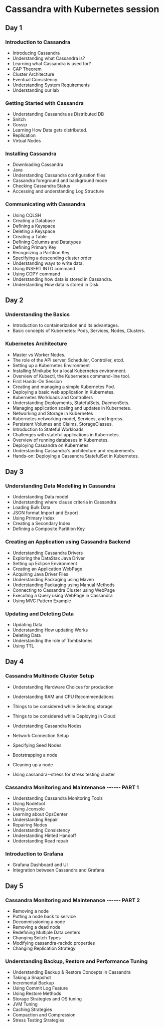 # Cassandra with Kubernetes session

## Day 1

### Introduction to Cassandra
- Introducing Cassandra
- Understanding what Cassandra is?
- Learning what Cassandra is used for?
- CAP Theorem
- Cluster Architecture
- Eventual Consistency
- Understanding System Requirements
- Understanding our lab

### Getting Started with Cassandra
- Understanding Cassandra as Distributed DB
- Snitch
- Gossip
- Learning How Data gets distributed.
- Replication
- Virtual Nodes

###  Installing Cassandra
- Downloading Cassandra
- Java
- Understanding Cassandra configuration files
- Cassandra foreground and background mode
- Checking Cassandra Status
- Accessing and understanding Log Structure

###  Communicating with Cassandra
- Using CQLSH
- Creating a Database
- Defining a Keyspace
- Deleting a Keyspace
- Creating a Table 
- Defining Columns and Datatypes
- Defining Primary Key
- Recognizing a Partition Key
- Specifying a descending cluster order
- Understanding ways to write data.
- Using INSERT INTO command
- Using COPY command
- Understanding how data is stored in Cassandra.
- Understanding How data is stored in Disk. 
## Day 2
###  Understanding the Basics
- Introduction to containerization and its advantages.
- Basic concepts of Kubernetes: Pods, Services, Nodes, Clusters.
###  Kubernetes Architecture
- Master vs Worker Nodes.
- The role of the API server, Scheduler, Controller, etcd.
- Setting up a Kubernetes Environment
- Installing Minikube for a local Kubernetes environment.
- Overview of Kubectl, the Kubernetes command-line tool.
- First Hands-On Session
- Creating and managing a simple Kubernetes Pod.
- Deploying a basic web application in Kubernetes.
- Kubernetes Workloads and Controllers
- Understanding Deployments, StatefulSets, DaemonSets.
- Managing application scaling and updates in Kubernetes.
- Networking and Storage in Kubernetes
- Kubernetes networking model, Services, and Ingress.
- Persistent Volumes and Claims, StorageClasses.
- Introduction to Stateful Workloads
- Challenges with stateful applications in Kubernetes.
- Overview of running databases in Kubernetes.
- Deploying Cassandra on Kubernetes
- Understanding Cassandra's architecture and requirements.
- Hands-on: Deploying a Cassandra StatefulSet in Kubernetes.
## Day 3

### Understanding Data Modelling in Cassandra
- Understanding Data model
- Understanding where clause criteria in Cassandra
- Loading Bulk Data
- JSON format Import and Export
- Using Primary Index
- Creating a Secondary Index
- Defining a Composite Partition Key

### Creating an Application using Cassandra Backend
- Understanding Cassandra Drivers
- Exploring the DataStax Java Driver
- Setting up Eclipse Environment
- Creating an Application WebPage
- Acquiring Java Driver Files
- Understanding Packaging using Maven
- Understanding Packaging using Manual Methods
- Connecting to Cassandra Cluster using WebPage
- Executing a Query using WebPage in Cassandra
- Using MVC Pattern Example

### Updating and Deleting Data
- Updating Data
- Understanding How updating Works
- Deleting Data
- Understanding the role of Tombstones
- Using TTL
## Day 4
### Cassandra Multinode Cluster Setup
- Understanding Hardware Choices for production
- Understanding RAM and CPU Recommendations
- Things to be considered while Selecting storage
- Things to be considered while Deploying in Cloud
 
- Understanding Cassandra Nodes
- Network Connection Setup
- Specifying Seed Nodes
- Bootstrapping a node
- Cleaning up a node
- Using cassandra-­‐stress for stress testing cluster

###  Cassandra Monitoring and Maintenance -­‐-­‐-­‐ PART 1
- Understanding Cassandra Monitoring Tools
- Using Nodetool
- Using Jconsole
- Learning about OpsCenter
- Understanding Repair
- Repairing Nodes
- Understanding Consistency
- Understanding Hinted Handoff
- Understanding Read repair 
###  Introduction to Grafana
- Grafana Dashboard and UI
- Integration between Cassandra and Grafana
## Day 5

### Cassandra Monitoring and Maintenance -­‐-­‐-­‐ PART 2

- Removing a node
- Putting a node back to service
- Decommissioning a node
- Removing a dead node
- Redefining Multiple Data centers
- Changing Snitch Types
- Modifying cassandra-rackdc.properties
- Changing Replication Strategy

### Understanding Backup, Restore and Performance Tuning
- Understanding Backup & Restore Concepts in Cassandra
- Taking a Snapshot
- Incremental Backup
- Using Commit Log Feature
- Using Restore Methods
- Storage Strategies and OS tuning
- JVM Tuning
- Caching Strategies
- Compaction and Compression
- Stress Testing Strategies
